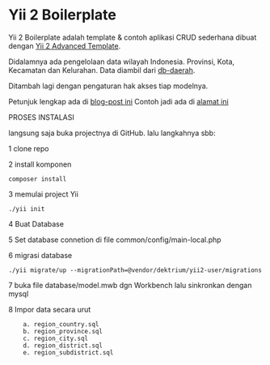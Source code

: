 Yii 2 Boilerplate
===============================

Yii 2 Boilerplate adalah template & contoh aplikasi CRUD sederhana
dibuat dengan [Yii 2 Advanced Template](https://github.com/yiisoft/yii2-app-advanced/).

Didalamnya ada pengelolaan data wilayah Indonesia. Provinsi, Kota, Kecamatan dan Kelurahan.
Data diambil dari [db-daerah](https://github.com/cahyadsn/daerah).

Ditambah lagi dengan pengaturan hak akses tiap modelnya.

Petunjuk lengkap ada di [blog-post ini](http://wp.me/p48nYc-ar)
Contoh jadi ada di [alamat ini](http://goo.gl/RoGYTv)

PROSES INSTALASI

langsung saja buka projectnya di GitHub. lalu langkahnya sbb:

1 clone repo

2 install komponen
```
composer install
```

3 memulai project Yii
```
./yii init
```

4 Buat Database

5 Set database connetion di file common/config/main-local.php

6 migrasi database
```
./yii migrate/up --migrationPath=@vendor/dektrium/yii2-user/migrations
```

7 buka file database/model.mwb dgn Workbench lalu sinkronkan dengan mysql

8 Impor data secara urut
```
	a. region_country.sql
	b. region_province.sql
	c. region_city.sql
	d. region_district.sql
	e. region_subdistrict.sql
```

